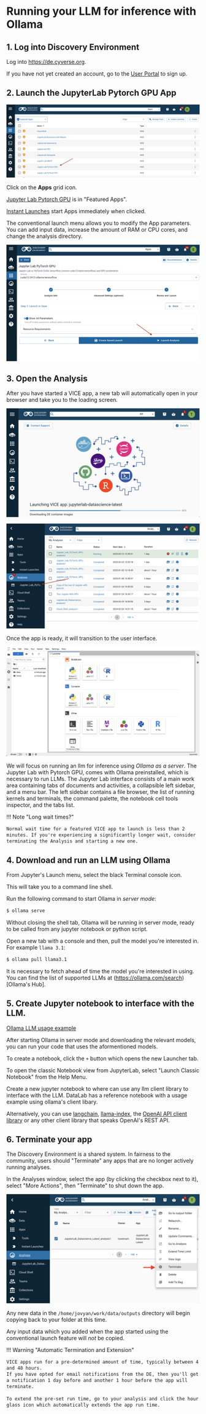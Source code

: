 # Running your LLM for inference with Ollama

## 1. Log into Discovery Environment

Log into <https://de.cyverse.org>.

If you have not yet created an account, go to the [User Portal](https://user.cyverse.org) to sign up.

## 2. Launch the JupyterLab Pytorch GPU App

[![ollama_1]][ollama_1]

  [ollama_1]: ../../assets/de/ollama_1.png

Click on the **Apps** grid icon.

[Jupyter Lab Pytorch GPU](https://de.cyverse.org/apps/de/e19a5772-94e6-11ec-b1f0-008cfa5ae621/launch) is in "Featured Apps".

[Instant Launches](https://de.cyverse.org/instantlaunches) start Apps immediately when clicked.

The conventional launch menu allows you to modify the App parameters. You can add input data, increase the amount of RAM or CPU cores, and change the analysis directory.

[![ollama_2]][ollama_2]

  [ollama_2]: ../../assets/de/ollama_2.png

## 3. Open the Analysis

After you have started a VICE app, a new tab will automatically open in your browser and take you to the loading screen.

[![ollama_3]][ollama_3]

  [ollama_3]: ../../assets/de/ollama_3.png

[![ollama_4]][ollama_4]

  [ollama_4]: ../../assets/de/ollama_4.png

Once the app is ready, it will transition to the user interface. 

[![ollama_5]][ollama_5]

  [ollama_5]: ../../assets/de/ollama_5.png


We will focus on running an llm for inference using _Ollama as a server_. The Jupyter Lab with Pytorch GPU, comes with Ollama preinstalled, which is necessary to run LLMs.
The Jupyter Lab interface consists of a main work area containing tabs of documents and activities, a collapsible left sidebar, and a menu bar.
The left sidebar contains a file browser, the list of running kernels and terminals, the command palette, the notebook cell tools inspector, and the tabs list.


!!! Note "Long wait times?"
  
    Normal wait time for a featured VICE app to launch is less than 2 minutes. If you're experiencing a significantly longer wait, consider terminating the Analysis and starting a new one.

## 4. Download and run an LLM using Ollama

From Jupyter's Launch menu, select the black Terminal console icon.

This will take you to a command line shell.

Run the following command to start Ollama in _server mode_:

```bash 
$ ollama serve
```
Without closing the shell tab, Ollama will be running in server mode, ready to be called from any jupyter notebook or python script.

Open a new tab with a console and then, pull the model you're interested in. For example `llama 3.1`:

```bash
$ ollama pull llama3.1
```
It is necessary to fetch ahead of time the model you're interested in using. You can find the list of supported LLMs at (https://ollama.com/search)[Ollama's Hub].

## 5. Create Jupyter notebook to interface with the LLM.

[Ollama LLM usage example](https://github.com/ua-datalab/Generative-AI/blob/main/Notebooks/Running%20LLM%20locally%20-%20Ollama.ipynb)

After starting Ollama in server mode and downloading the relevant models, you can run your code that uses the aformentioned models.

To create a notebook, click the `+` button which opens the new Launcher tab.

To open the classic Notebook view from JupyterLab, select "Launch Classic Notebook" from the Help Menu.

Create a new jupyter notebook to where can use any llm client library to interface with the LLM. DataLab has a reference notebook with a usage example using ollama's client libary.

Alternatively, you can use [langchain](https://python.langchain.com/docs/introduction/), [llama-index](https://docs.llamaindex.ai/en/stable/), the [OpenAI API client library](https://github.com/openai/openai-python) or any other client library that speaks OpenAI's REST API.

## 6. Terminate your app

The Discovery Environment is a shared system. In fairness to the community, users should "Terminate" any apps that
are no longer actively running analyses.

In the Analyses window, select the app (by clicking the checkbox next to it), select "More Actions", then "Terminate" to shut down the app.

[![ollama_7]][ollama_7]

  [ollama_7]: ../../assets/de/ollama_7.png



Any new data in the `/home/jovyan/work/data/outputs` directory will begin copying back to your folder at this time.

Any input data which you added when the app started using the conventional launch feature will *not* be copied.

!!! Warning "Automatic Termination and Extension"

    VICE apps run for a pre-determined amount of time, typically between 4 and 48 hours. 
    If you have opted for email notifications from the DE, then you'll get a notification 1 day before and another 1 hour before the app will terminate. 
    
    To extend the pre-set run time, go to your analysis and click the hour glass icon which automatically extends the app run time.